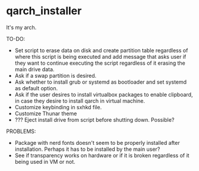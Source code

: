 # qarch_installer
It's my arch.





TO-DO:

- Set script to erase data on disk and create partition table regardless of where this script is being executed and add message that asks user if they want to continue executing the script regardless of it erasing the main drive data.
- Ask if a swap partition is desired.
- Ask whether to install grub or systemd as bootloader and set systemd as default option.
- Ask if the user desires to install virtualbox packages to enable clipboard, in case they desire to install qarch in virtual machine.
- Customize keybinding in sxhkd file.
- Customize Thunar theme
- ??? Eject install drive from script before shutting down. Possible?

PROBLEMS:
- Package with nerd fonts doesn't seem to be properly installed after installation. Perhaps it has to be installed by the main user?
- See if transparency works on hardware or if it is broken regardless of it being used in VM or not.
